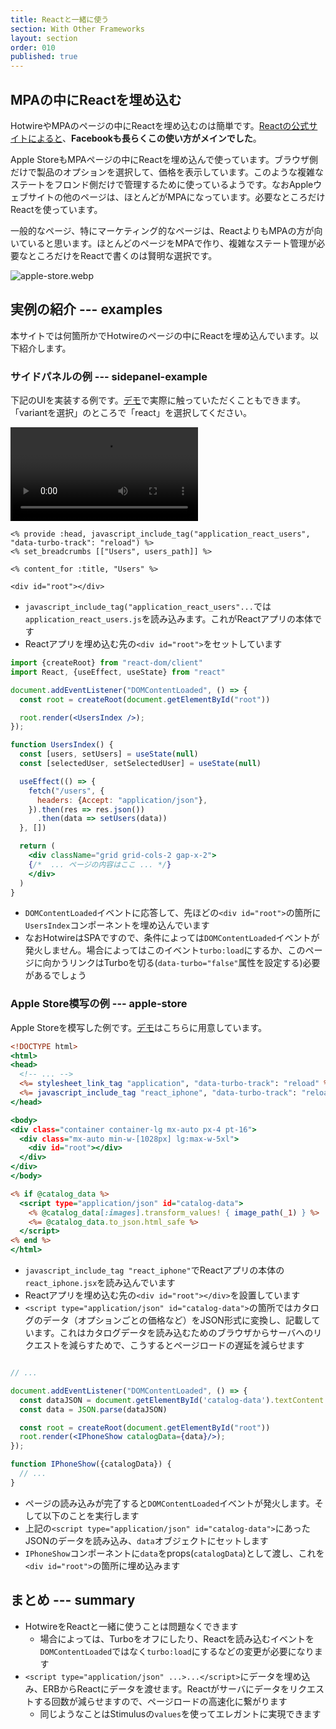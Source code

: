 ```yaml
---
title: Reactと一緒に使う
section: With Other Frameworks
layout: section
order: 010
published: true
---
```


## MPAの中にReactを埋め込む

HotwireやMPAのページの中にReactを埋め込むのは簡単です。[Reactの公式サイトによると](https://ja.react.dev/learn/add-react-to-an-existing-project#using-react-for-a-part-of-your-existing-page)、**Facebookも長らくこの使い方がメインでした**。

Apple StoreもMPAページの中にReactを埋め込んで使っています。ブラウザ側だけで製品のオプションを選択して、価格を表示しています。このような複雑なステートをフロンド側だけで管理するために使っているようです。なおAppleウェブサイトの他のページは、ほとんどがMPAになっています。必要なところだけReactを使っています。

一般的なページ、特にマーケティング的なページは、ReactよりもMPAの方が向いていると思います。ほとんどのページをMPAで作り、複雑なステート管理が必要なところだけをReactで書くのは賢明な選択です。

![apple-store.webp](content_images/apple-store.webp "max-w-[500px] mx-auto")

## 実例の紹介 --- examples

本サイトでは何箇所かでHotwireのページの中にReactを埋め込んでいます。以下紹介します。

### サイドパネルの例 --- sidepanel-example

下記のUIを実装する例です。[デモ](/users)で実際に触っていただくこともできます。「variantを選択」のところで「react」を選択してください。

![side-panel-hotwire.mov](content_images/side-panel-hotwire.mov "mx-auto max-w-[500px]")

```erb:app/views/users/index.html+react.erb
<% provide :head, javascript_include_tag("application_react_users", "data-turbo-track": "reload") %>
<% set_breadcrumbs [["Users", users_path]] %>

<% content_for :title, "Users" %>

<div id="root"></div>
```

* `javascript_include_tag("application_react_users"...`では`application_react_users.js`を読み込みます。これがReactアプリの本体です
* Reactアプリを埋め込む先の`<div id="root">`をセットしています

```jsx
import {createRoot} from "react-dom/client"
import React, {useEffect, useState} from "react"

document.addEventListener("DOMContentLoaded", () => {
  const root = createRoot(document.getElementById("root"))

  root.render(<UsersIndex />);
});

function UsersIndex() {
  const [users, setUsers] = useState(null)
  const [selectedUser, setSelectedUser] = useState(null)

  useEffect(() => {
    fetch("/users", {
      headers: {Accept: "application/json"},
    }).then(res => res.json())
      .then(data => setUsers(data))
  }, [])

  return (
    <div className="grid grid-cols-2 gap-x-2">
    {/*  ... ページの内容はここ ... */}
    </div>
  )
}
```

* `DOMContentLoaded`イベントに応答して、先ほどの`<div id="root">`の箇所に`UsersIndex`コンポーネントを埋め込んでいます
* なおHotwireはSPAですので、条件によっては`DOMContentLoaded`イベントが発火しません。場合によってはこのイベント`turbo:load`にするか、このページに向かうリンクはTurboを切る(`data-turbo="false"`属性を設定する)必要があるでしょう

### Apple Store模写の例 --- apple-store

Apple Storeを模写した例です。[デモ](/react/iphone)はこちらに用意しています。

```erb:app/views/react/iphone.html.erb
<!DOCTYPE html>
<html>
<head>
  <!-- ... -->
  <%= stylesheet_link_tag "application", "data-turbo-track": "reload" %>
  <%= javascript_include_tag "react_iphone", "data-turbo-track": "reload", type: "module" %>
</head>

<body>
<div class="container container-lg mx-auto px-4 pt-16">
  <div class="mx-auto min-w-[1028px] lg:max-w-5xl">
    <div id="root"></div>
  </div>
</div>
</body>

<% if @catalog_data %>
  <script type="application/json" id="catalog-data">
    <% @catalog_data[:images].transform_values! { image_path(_1) } %>
    <%= @catalog_data.to_json.html_safe %>
  </script>
<% end %>
</html>
```

* `javascript_include_tag "react_iphone"`でReactアプリの本体の`react_iphone.jsx`を読み込んでいます
* Reactアプリを埋め込む先の`<div id="root"></div>`を設置しています
* `<script type="application/json" id="catalog-data">`の箇所ではカタログのデータ（オプションごとの価格など）をJSON形式に変換し、記載しています。これはカタログデータを読み込むためのブラウザからサーバへのリクエストを減らすためで、こうするとページロードの遅延を減らせます

```jsx:app/javascript/react_iphone.jsx

// ...

document.addEventListener("DOMContentLoaded", () => {
  const dataJSON = document.getElementById('catalog-data').textContent
  const data = JSON.parse(dataJSON)

  const root = createRoot(document.getElementById("root"))
  root.render(<IPhoneShow catalogData={data}/>);
});

function IPhoneShow({catalogData}) {
  // ...
}
```

* ページの読み込みが完了すると`DOMContentLoaded`イベントが発火します。そして以下のことを実行します
* 上記の`<script type="application/json" id="catalog-data">`にあったJSONのデータを読み込み、`data`オブジェクトにセットします
* `IPhoneShow`コンポーネントに`data`をprops(`catalogData`)として渡し、これを`<div id="root">`の箇所に埋め込みます

## まとめ --- summary

* HotwireをReactと一緒に使うことは問題なくできます
    * 場合によっては、Turboをオフにしたり、Reactを読み込むイベントを`DOMContentLoaded`ではなく`turbo:load`にするなどの変更が必要になります
* `<script type="application/json" ...>...</script>`にデータを埋め込み、ERBからReactにデータを渡せます。Reactがサーバにデータをリクエストする回数が減らせますので、ページロードの高速化に繋がります
    * 同じようなことはStimulusの`values`を使ってエレガントに実現できます
